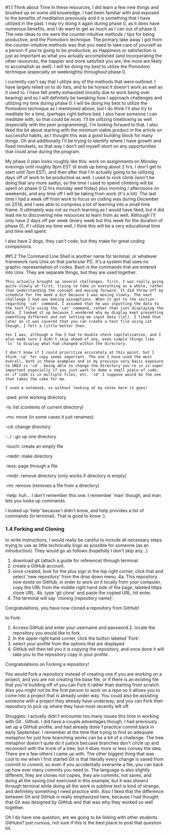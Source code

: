 #1.1 Think about Time
In these resources, I did learn a few new things and brushed up on some old knowledge. I had been familiar with and exposed to the benefits of meditation previously and it is something that I have utilized in the past. I may try doing it again during phase 0, as it does have numerous benefits, and I do want to get as much as I can out of phase 0. The new ideas to me were the counter-intuitive methods / tips for being productive, and the Pomodoro technique. The primary take away I got from the counter-intuitive methods was that you need to take care of yourself as a person if you're going to be productive, as Happiness or satisfaction is just as important as what you actually accomplished (and incorporating the other resources, the happier and more satisfied you are, the more are likely to accomplish as well). I will be doing my best to utilize the Pomodoro technique (especially on weeknights) throughout phase 0.

I currently can't say that I utilize any of the methods that were outlined. I have largely relied on to do lists, and to be honest it doesn't work as well as it used to. I have felt pretty exhausted (mostly due to work being over bearing) and so I will definitely be tweaking how I approach challenges and utilizing my time during phase 0. I will be doing my best to utilize the Pomodoro technique as I mentioned above, but I do think I'll also try to meditate for a time, (perhaps right before bed, I also have someone I can meditate with, so that could be nice). I'll be utilizing timeboxing as well (especially with the peer programming), I'm looking forward to that. I also liked the bit about starting with the minimum viable product in the article on successful habits, as I thought this was a good building block for many things. Oh and additionally I'll be trying to identify where I have growth and fixed mindsets, so that way I don't sell myself short on any opportunities that could arise during the program.

My phase 0 plan looks roughly like this: work on assignments on Monday evenings until roughly 9pm EST (it ends up being about 2 hrs, I don't get to start until 7pm EST), and then after that I'm actually going to be utilizing days off of work to be productive as well. I used to rock climb (won't be doing that any more sadly), so the time I used to spend climbing will be spent on phase 0 (2 hrs monday wed friday) plus morning / afternoons on weekends, and any time off I will be taking from work (it's a lot). The last time I had a week off from work to focus on coding was during December on 2014, and I was able to compress a lot of learning into a small time frame. It ultimately was not as much learning as I would have liked, but it did lead me to discovering new resources to learn from as well. Although I'll only have 2 days off per week (every week but this week for the duration of phase 0), if I utilize my time well, I think this will be a very educational time and time well spent.

I also have 2 dogs, they can't code, but they make for great coding companions.

##1.2 The Command Line
    Shell is another name for terminal, or whatever framework runs Unix on that particular PC. It's a system that uses no graphic representation of codes. Bash is the commands that are entered into Unix. They are separate things, but they are used together.

    This actually brought up several challenges. first, I was really going quite slowly at first, trying to take in everything as a whole, rather than understanding the concept and moving forward. It did throw off my schedule for the week a bit because I was moving slowly. The next challenge I had was making assumptions. When it got to the section regarding 'cat' command, I assumed that he was inputting the data to the text file using the 'cat' command, rather than just displaying the data. I looked it up because I wondered why my display kept presenting something different and not letting me input data (lol). I liked that later on it was covered that you can create a text file using cat though, I felt a little better then.

    Yes I was, although a few I had to double check capitalization, and I also made sure I didn't skip ahead of any, even simple things like 'ls' to display what had changed within the directory.

    I don't know if I could prioritize accurately at this point, but I think 'cp' for copy seems important. The one I have used the most overall, both in these examples and in my previous very basic exposure to UNIX is 'cd'. being able to change the directory you're in is super important especially if you just want to demo a small piece of code, or if code is in multiple files, etc. 'cd' I suppose would be the one that takes the cake for me.

    I used a notebook, so without looking at my notes here it goes!

-pwd: print working directory

-ls: list (contents of current directory)

-mv: move (in some cases it just renames)

-cd: change directory

-../ : go up one directory

-touch: create an empty file

-mkdir: make directory

-less: page through a file

-rmdir: remove directory (only works if directory is empty)

-rm: remove (removes a file from a directory)

-help: huh... I don't remember this one. I remember 'man' though, and man lets you looks up commands.

I looked up 'help' because I didn't know, and help provides a list of commands (in terminal). That is good to know :).

### 1.4 Forking and Cloning
to write instructions, I would really be careful to include all necessary steps trying to use as little technically lingo as possible for someone (as an introduction). They would go as follows (hopefully I don't skip any...)

1. download git (attach a guide for reference) through terminal.
2. create a GitHub account.
3. once created, look for the plus sign in the top right corner, click that and select 'new repository' from the drop down menu.
4a. This repository now exists on GitHub, in order to work on it locally from your computer, copy the URL from the middle right hand side of the page, labeled https clone URL.
4b. type  'git clone' and paste the copied URL, hit enter.
5. The terminal will say 'cloning [repository name]'.

Congratulations, you have now cloned a repository from GitHub!

to Fork:
1. Access GitHub and enter your username and password.2. locate the repository you would like to fork.
3. In the upper right hand corner, click the button labeled 'Fork'.
4. select your profile from the options that are displayed
5. GitHub will then tell you it is copying the repository, and once done it will take you to the repository copy in your profile.

Congratulations on Forking a repository!

You would Fork a repository instead of creating one if you are working on a project, and you are not creating the base file, or if there is an existing file that you're building off of you can Fork it rather than starting from scratch. Also you might not be the first person to work on a repo so it allows you to come into a project that is already under way. You could also be assisting someone with a project they already have underway, and you can Fork their repository to pick up where they have most recently left off.

Struggles: I actually didn't encounter too many issues this time in working with Git . Github. I did have a couple advantages though, I had previously set up a GitHub profile, and had already done 1 practice commit back in early September. I remember at the time that trying to find an adequate metaphor for just how branching works can be a bit of a challenge. The tree metaphor doesn't quite do it justice becuase branches don't circle up and reconnect with the trunk of a tree, but it does more or less convey the idea. There are a few others I came up with. The other biggest thing that was cool to me when I first started Git is that literally every change is saved from commit to commit, so even if you accidentally overwrite a file, you can back up how ever many commits you need to. The language is also slightly different, they are clones not copies, they are commits, not saves, and doing all the saving (not exercised in this example, but it was shown) through terminal while doing all the work in sublime text is kind of strange, and definitely something I need practice with. Also I liked that the difference between Git and GitHub is really emphasized here, because I had thought that Git was designed by GitHub and that was why they worked so well together.

Oh I do have one question, are we going to be linking with other students GitHubs? just curious, not sure if this is the best place to post that question lol.